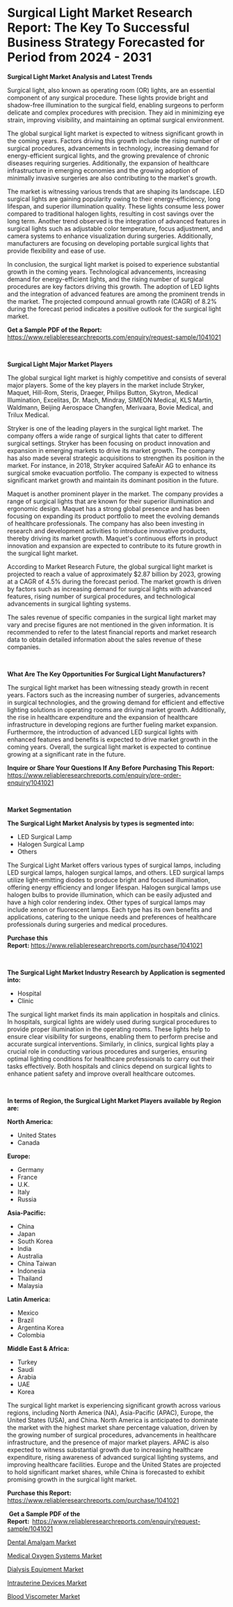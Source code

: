 <p><h1>Surgical Light Market Research Report: The Key To Successful Business Strategy Forecasted for Period from 2024 - 2031</h1></p><p><strong>Surgical Light Market Analysis and Latest Trends</strong></p>
<p><p>Surgical light, also known as operating room (OR) lights, are an essential component of any surgical procedure. These lights provide bright and shadow-free illumination to the surgical field, enabling surgeons to perform delicate and complex procedures with precision. They aid in minimizing eye strain, improving visibility, and maintaining an optimal surgical environment.</p><p>The global surgical light market is expected to witness significant growth in the coming years. Factors driving this growth include the rising number of surgical procedures, advancements in technology, increasing demand for energy-efficient surgical lights, and the growing prevalence of chronic diseases requiring surgeries. Additionally, the expansion of healthcare infrastructure in emerging economies and the growing adoption of minimally invasive surgeries are also contributing to the market's growth.</p><p>The market is witnessing various trends that are shaping its landscape. LED surgical lights are gaining popularity owing to their energy-efficiency, long lifespan, and superior illumination quality. These lights consume less power compared to traditional halogen lights, resulting in cost savings over the long term. Another trend observed is the integration of advanced features in surgical lights such as adjustable color temperature, focus adjustment, and camera systems to enhance visualization during surgeries. Additionally, manufacturers are focusing on developing portable surgical lights that provide flexibility and ease of use.</p><p>In conclusion, the surgical light market is poised to experience substantial growth in the coming years. Technological advancements, increasing demand for energy-efficient lights, and the rising number of surgical procedures are key factors driving this growth. The adoption of LED lights and the integration of advanced features are among the prominent trends in the market. The projected compound annual growth rate (CAGR) of 8.2% during the forecast period indicates a positive outlook for the surgical light market.</p></p>
<p><strong>Get a Sample PDF of the Report:&nbsp;</strong> <a href="https://www.reliableresearchreports.com/enquiry/request-sample/1041021">https://www.reliableresearchreports.com/enquiry/request-sample/1041021</a></p>
<p>&nbsp;</p>
<p><strong>Surgical Light Major Market Players</strong></p>
<p><p>The global surgical light market is highly competitive and consists of several major players. Some of the key players in the market include Stryker, Maquet, Hill-Rom, Steris, Draeger, Philips Button, Skytron, Medical Illumination, Excelitas, Dr. Mach, Mindray, SIMEON Medical, KLS Martin, Waldmann, Beijing Aerospace Changfen, Merivaara, Bovie Medical, and Trilux Medical.</p><p>Stryker is one of the leading players in the surgical light market. The company offers a wide range of surgical lights that cater to different surgical settings. Stryker has been focusing on product innovation and expansion in emerging markets to drive its market growth. The company has also made several strategic acquisitions to strengthen its position in the market. For instance, in 2018, Stryker acquired SafeAir AG to enhance its surgical smoke evacuation portfolio. The company is expected to witness significant market growth and maintain its dominant position in the future.</p><p>Maquet is another prominent player in the market. The company provides a range of surgical lights that are known for their superior illumination and ergonomic design. Maquet has a strong global presence and has been focusing on expanding its product portfolio to meet the evolving demands of healthcare professionals. The company has also been investing in research and development activities to introduce innovative products, thereby driving its market growth. Maquet's continuous efforts in product innovation and expansion are expected to contribute to its future growth in the surgical light market.</p><p>According to Market Research Future, the global surgical light market is projected to reach a value of approximately $2.87 billion by 2023, growing at a CAGR of 4.5% during the forecast period. The market growth is driven by factors such as increasing demand for surgical lights with advanced features, rising number of surgical procedures, and technological advancements in surgical lighting systems.</p><p>The sales revenue of specific companies in the surgical light market may vary and precise figures are not mentioned in the given information. It is recommended to refer to the latest financial reports and market research data to obtain detailed information about the sales revenue of these companies.</p></p>
<p>&nbsp;</p>
<p><strong>What Are The Key Opportunities For Surgical Light Manufacturers?</strong></p>
<p><p>The surgical light market has been witnessing steady growth in recent years. Factors such as the increasing number of surgeries, advancements in surgical technologies, and the growing demand for efficient and effective lighting solutions in operating rooms are driving market growth. Additionally, the rise in healthcare expenditure and the expansion of healthcare infrastructure in developing regions are further fueling market expansion. Furthermore, the introduction of advanced LED surgical lights with enhanced features and benefits is expected to drive market growth in the coming years. Overall, the surgical light market is expected to continue growing at a significant rate in the future.</p></p>
<p><strong>Inquire or Share Your Questions If Any Before Purchasing This Report:</strong> <a href="https://www.reliableresearchreports.com/enquiry/pre-order-enquiry/1041021">https://www.reliableresearchreports.com/enquiry/pre-order-enquiry/1041021</a></p>
<p>&nbsp;</p>
<p><strong>Market Segmentation</strong></p>
<p><strong>The Surgical Light Market Analysis by types is segmented into:</strong></p>
<p><ul><li>LED Surgical Lamp</li><li>Halogen Surgical Lamp</li><li>Others</li></ul></p>
<p><p>The Surgical Light Market offers various types of surgical lamps, including LED surgical lamps, halogen surgical lamps, and others. LED surgical lamps utilize light-emitting diodes to produce bright and focused illumination, offering energy efficiency and longer lifespan. Halogen surgical lamps use halogen bulbs to provide illumination, which can be easily adjusted and have a high color rendering index. Other types of surgical lamps may include xenon or fluorescent lamps. Each type has its own benefits and applications, catering to the unique needs and preferences of healthcare professionals during surgeries and medical procedures.</p></p>
<p><strong>Purchase this Report:&nbsp;</strong><a href="https://www.reliableresearchreports.com/purchase/1041021">https://www.reliableresearchreports.com/purchase/1041021</a></p>
<p>&nbsp;</p>
<p><strong>The Surgical Light Market Industry Research by Application is segmented into:</strong></p>
<p><ul><li>Hospital</li><li>Clinic</li></ul></p>
<p><p>The surgical light market finds its main application in hospitals and clinics. In hospitals, surgical lights are widely used during surgical procedures to provide proper illumination in the operating rooms. These lights help to ensure clear visibility for surgeons, enabling them to perform precise and accurate surgical interventions. Similarly, in clinics, surgical lights play a crucial role in conducting various procedures and surgeries, ensuring optimal lighting conditions for healthcare professionals to carry out their tasks effectively. Both hospitals and clinics depend on surgical lights to enhance patient safety and improve overall healthcare outcomes.</p></p>
<p>&nbsp;</p>
<p><strong>In terms of Region, the Surgical Light Market Players available by Region are:</strong></p>
<p>
    <p> <strong> North America: </strong>
        <ul>
            <li>United States</li>
            <li>Canada</li>
        </ul>
        </p> 
    <p> <strong> Europe: </strong>
        <ul>
            <li>Germany</li>
            <li>France</li>
            <li>U.K.</li>
            <li>Italy</li>
            <li>Russia</li>
        </ul>
        </p> 
    <p> <strong> Asia-Pacific: </strong>
        <ul>
            <li>China</li>
            <li>Japan</li>
            <li>South Korea</li>
            <li>India</li>
            <li>Australia</li>
            <li>China Taiwan</li>
            <li>Indonesia</li>
            <li>Thailand</li>
            <li>Malaysia</li>
        </ul>
        </p> 
    <p> <strong> Latin America: </strong>
        <ul>
            <li>Mexico</li>
            <li>Brazil</li>
            <li>Argentina Korea</li>
            <li>Colombia</li>
        </ul>
        </p> 
    <p> <strong> Middle East & Africa: </strong>
        <ul>
            <li>Turkey</li>
            <li>Saudi</li>
            <li>Arabia</li>
            <li>UAE</li>
            <li>Korea</li>
        </ul>
    </p>
    </p>
<p><p>The surgical light market is experiencing significant growth across various regions, including North America (NA), Asia-Pacific (APAC), Europe, the United States (USA), and China. North America is anticipated to dominate the market with the highest market share percentage valuation, driven by the growing number of surgical procedures, advancements in healthcare infrastructure, and the presence of major market players. APAC is also expected to witness substantial growth due to increasing healthcare expenditure, rising awareness of advanced surgical lighting systems, and improving healthcare facilities. Europe and the United States are projected to hold significant market shares, while China is forecasted to exhibit promising growth in the surgical light market.</p></p>
<p><strong>Purchase this Report: </strong><a href="https://www.reliableresearchreports.com/purchase/1041021">https://www.reliableresearchreports.com/purchase/1041021</a></p>
<p>&nbsp;<strong>Get a Sample PDF of the Report:&nbsp;&nbsp;</strong><a href="https://www.reliableresearchreports.com/enquiry/request-sample/1041021">https://www.reliableresearchreports.com/enquiry/request-sample/1041021</a></p>
<p><strong></strong></p>
<p><p><a href="https://github.com/mohamedbakry57/Market-Research-Report-List-1/blob/main/dental-amalgam-market.md">Dental Amalgam Market</a></p><p><a href="https://github.com/angelajermaine/Market-Research-Report-List-1/blob/main/medical-oxygen-systems-market.md">Medical Oxygen Systems Market</a></p><p><a href="https://github.com/sougarounis/Market-Research-Report-List-1/blob/main/dialysis-equipment-market.md">Dialysis Equipment Market</a></p><p><a href="https://github.com/bracarafogo/Market-Research-Report-List-1/blob/main/intrauterine-devices-market.md">Intrauterine Devices Market</a></p><p><a href="https://github.com/laholand/Market-Research-Report-List-1/blob/main/blood-viscometer-market.md">Blood Viscometer Market</a></p></p>
